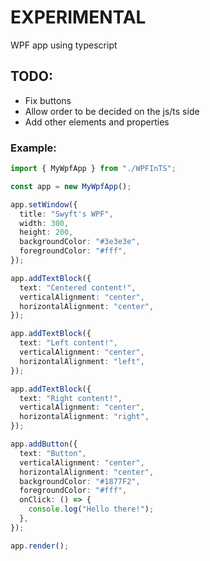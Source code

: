 # EXPERIMENTAL

WPF app using typescript

## TODO:

+ Fix buttons
+ Allow order to be decided on the js/ts side
+ Add other elements and properties

### Example:
```ts
import { MyWpfApp } from "./WPFInTS";

const app = new MyWpfApp();

app.setWindow({
  title: "Swyft's WPF",
  width: 300,
  height: 200,
  backgroundColor: "#3e3e3e",
  foregroundColor: "#fff",
});

app.addTextBlock({
  text: "Centered content!",
  verticalAlignment: "center",
  horizontalAlignment: "center",
});

app.addTextBlock({
  text: "Left content!",
  verticalAlignment: "center",
  horizontalAlignment: "left",
});

app.addTextBlock({
  text: "Right content!",
  verticalAlignment: "center",
  horizontalAlignment: "right",
});

app.addButton({
  text: "Button",
  verticalAlignment: "center",
  horizontalAlignment: "center",
  backgroundColor: "#1877F2",
  foregroundColor: "#fff",
  onClick: () => {
    console.log("Hello there!");
  },
});

app.render();
```